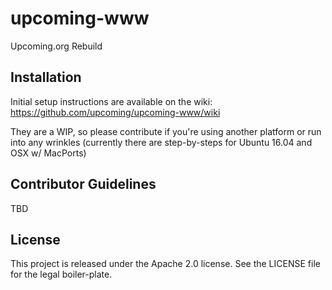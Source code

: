 # upcoming-www

Upcoming.org Rebuild

## Installation
Initial setup instructions are available on the wiki: https://github.com/upcoming/upcoming-www/wiki

They are a WIP, so please contribute if you're using another platform or run into any wrinkles (currently there are step-by-steps for Ubuntu 16.04 and OSX w/ MacPorts)

## Contributor Guidelines

TBD

## License
This project is released under the Apache 2.0 license. See the LICENSE file for the legal boiler-plate.
